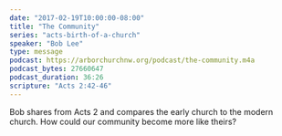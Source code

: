 ```yaml
---
date: "2017-02-19T10:00:00-08:00"
title: "The Community"
series: "acts-birth-of-a-church"
speaker: "Bob Lee"
type: message
podcast: https://arborchurchnw.org/podcast/the-community.m4a
podcast_bytes: 27660647 
podcast_duration: 36:26
scripture: "Acts 2:42-46"
---
```


Bob shares from Acts 2 and compares the early church to the modern church. How could our community become more like theirs?


